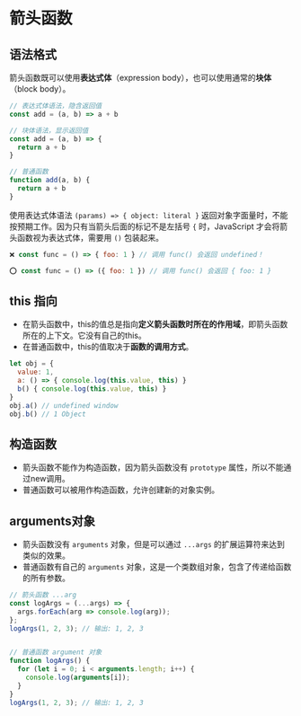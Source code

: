 # 箭头函数

## 语法格式
箭头函数既可以使用**表达式体**（expression body），也可以使用通常的**块体**（block body）。
```javascript
// 表达式体语法，隐含返回值
const add = (a, b) => a + b

// 块体语法，显示返回值
const add = (a, b) => {
  return a + b
}

// 普通函数
function add(a, b) {
  return a + b
}
```
使用表达式体语法 `(params) => { object: literal }` 返回对象字面量时，不能按预期工作。因为只有当箭头后面的标记不是左括号 `{` 时，JavaScript 才会将箭头函数视为表达式体，需要用 `()` 包装起来。
```javascript
❌ const func = () => { foo: 1 } // 调用 func() 会返回 undefined！

⭕️ const func = () => ({ foo: 1 }) // 调用 func() 会返回 { foo: 1 }
```

## this 指向
- 在箭头函数中，this的值总是指向**定义箭头函数时所在的作用域**，即箭头函数所在的上下文。它没有自己的this。
- 在普通函数中，this的值取决于**函数的调用方式**。
```javascript
let obj = {
  value: 1,
  a: () => { console.log(this.value, this) }
  b() { console.log(this.value, this) }
}
obj.a() // undefined window
obj.b() // 1 Object
```

## 构造函数
- 箭头函数不能作为构造函数，因为箭头函数没有 `prototype` 属性，所以不能通过new调用。
- 普通函数可以被用作构造函数，允许创建新的对象实例。

## arguments对象
- 箭头函数没有 `arguments` 对象，但是可以通过 `...args` 的扩展运算符来达到类似的效果。
- 普通函数有自己的 `arguments` 对象，这是一个类数组对象，包含了传递给函数的所有参数。
```javascript
// 箭头函数 ...arg
const logArgs = (...args) => {
  args.forEach(arg => console.log(arg));
};
logArgs(1, 2, 3); // 输出: 1, 2, 3


// 普通函数 argument 对象
function logArgs() {
  for (let i = 0; i < arguments.length; i++) {
    console.log(arguments[i]);
  }
}
logArgs(1, 2, 3); // 输出: 1, 2, 3
```